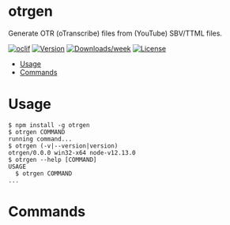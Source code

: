 otrgen
======

Generate OTR (oTranscribe) files from (YouTube) SBV/TTML files.

[![oclif](https://img.shields.io/badge/cli-oclif-brightgreen.svg)](https://oclif.io)
[![Version](https://img.shields.io/npm/v/otrgen.svg)](https://npmjs.org/package/otrgen)
[![Downloads/week](https://img.shields.io/npm/dw/otrgen.svg)](https://npmjs.org/package/otrgen)
[![License](https://img.shields.io/npm/l/otrgen.svg)](https://github.com/Leftium/otrgen/blob/master/package.json)

<!-- toc -->
* [Usage](#usage)
* [Commands](#commands)
<!-- tocstop -->
# Usage
<!-- usage -->
```sh-session
$ npm install -g otrgen
$ otrgen COMMAND
running command...
$ otrgen (-v|--version|version)
otrgen/0.0.0 win32-x64 node-v12.13.0
$ otrgen --help [COMMAND]
USAGE
  $ otrgen COMMAND
...
```
<!-- usagestop -->
# Commands
<!-- commands -->

<!-- commandsstop -->
